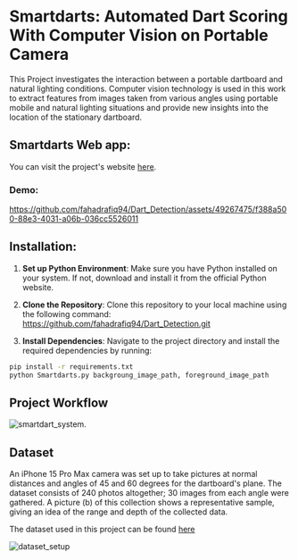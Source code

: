 # Smartdarts: Automated Dart Scoring With Computer Vision on Portable Camera

This Project investigates the interaction between a portable dartboard and natural lighting conditions. Computer vision technology is used in this work to extract features from images taken from various angles using portable mobile and natural lighting situations and provide new insights into the location of the stationary dartboard.
## Smartdarts Web app: 
You can visit the project's website [here](https://smartdarts-app.streamlit.app/).
### Demo:
https://github.com/fahadrafiq94/Dart_Detection/assets/49267475/f388a500-88e3-4031-a06b-036cc5526011
## Installation: 
1. **Set up Python Environment**: Make sure you have Python installed on your system. If not, download and install it from the official Python website.

2. **Clone the Repository**: Clone this repository to your local machine using the following command:
https://github.com/fahadrafiq94/Dart_Detection.git

3. **Install Dependencies**: Navigate to the project directory and install the required dependencies by running:

```bash
pip install -r requirements.txt
python Smartdarts.py backgroung_image_path, foreground_image_path
```
## Project Workflow 
![smartdart_system](https://github.com/fahadrafiq94/Dart_Detection/assets/71803864/b6d92a59-3e09-42b3-a4e1-54682fc36f19).


## Dataset
An iPhone 15 Pro Max camera was set up to take pictures at normal distances and angles of 45 and 60 degrees for the dartboard's plane. The dataset consists of 240 photos altogether; 30 images from each angle were gathered. A picture (b) of this collection shows a representative sample, giving an idea of the range and depth of the collected data. 

The dataset used in this project can be found [here](https://drive.google.com/file/d/1jtIC5cp4iphcKbIKn96hUYHN0bETx3Wm/view?usp=sharing)

![dataset_setup](https://github.com/fahadrafiq94/Dart_Detection/assets/71803864/3ed72339-0986-4972-9c42-34f9fbd5d146)

